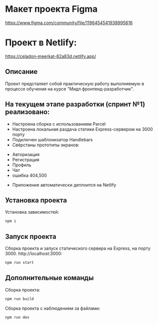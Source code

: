 # Макет проекта Figma

https://www.figma.com/community/file/1196454541938995616

# Проект в Netlify:

https://celadon-meerkat-82a83d.netlify.app/

## Описание

Проект предсталяет собой практическую работу выполняемую в процессе обучения на курсе 
"Мидл фронтенд-разработчик". 

## На текущем этапе разработки (спринт №1) реализовано:

* Настроена сборка с использованием Parcel
* Настроена локальная раздача статики Express-сервером на 3000 порту
* Подключен шаблонизатор Handlebars
* Свёрстаны прототипы экранов: 
- Авторизация
- Регистрация
- Профиль
- Чат
- ошибка 404,500

* Приложение автоматически деплоится на Netlify

## Установка проекта

Установка зависимостей:

```bash
npm i
```

## Запуск проекта

Сборка проекта и запуск статического сервера на Express, на порту 3000. http://localhost:3000:

```bash
npm run start
```
## Дополнительные команды 

Сборка проекта:

```bash
npm run build
```

Сборка проекта с наблюдением за файлами:

```bash
npm run dev
```


